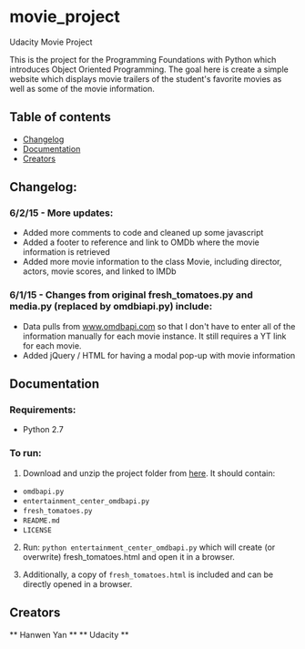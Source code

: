 # movie_project
Udacity Movie Project

This is the project for the Programming Foundations with Python which introduces Object Oriented Programming. The goal here is create a simple website which displays movie trailers of the student's favorite movies as well as some of the movie information.

## Table of contents

- [Changelog](#changelog)
- [Documentation](#documentation)
- [Creators](#creators)

## Changelog:

### 6/2/15 - More updates:
* Added more comments to code and cleaned up some javascript
* Added a footer to reference and link to OMDb where the movie information is retrieved
* Added more movie information to the class Movie, including director, actors, movie scores, and linked to IMDb

### 6/1/15 - Changes from original fresh_tomatoes.py and media.py (replaced by omdbiapi.py) include: 
* Data pulls from www.omdbapi.com so that I don't have to enter all of the information manually for each movie instance. It still requires a YT link for each movie.
* Added jQuery / HTML for having a modal pop-up with movie information

## Documentation

### Requirements:

- Python 2.7

### To run:

1. Download and unzip the project folder from [here](https://github.com/hanwenyan/movie_project/archive/master.zip). It should contain:

- `omdbapi.py`
- `entertainment_center_omdbapi.py`
- `fresh_tomatoes.py`
- `README.md`
- `LICENSE`

2. Run: `python entertainment_center_omdbapi.py` which will create (or overwrite) fresh_tomatoes.html and open it in a browser.

3. Additionally, a copy of `fresh_tomatoes.html` is included and can be directly opened in a browser.

## Creators

** Hanwen Yan **
** Udacity **
